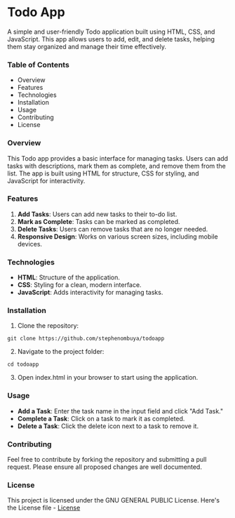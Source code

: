 # **Todo App**
A simple and user-friendly Todo application built using HTML, CSS, and JavaScript. This app allows users to add, edit, and delete tasks, helping them stay organized and manage their time effectively.

### **Table of Contents**
- Overview
- Features
- Technologies
- Installation
- Usage
- Contributing
- License


### **Overview**
This Todo app provides a basic interface for managing tasks. Users can add tasks with descriptions, mark them as complete, and remove them from the list. The app is built using HTML for structure, CSS for styling, and JavaScript for interactivity.


### **Features**
1. **Add Tasks**: Users can add new tasks to their to-do list.
2. **Mark as Complete**: Tasks can be marked as completed.
3. **Delete Tasks**: Users can remove tasks that are no longer needed.
4. **Responsive Design**: Works on various screen sizes, including mobile devices.


### **Technologies**
- **HTML**: Structure of the application.
- **CSS**: Styling for a clean, modern interface.
- **JavaScript**: Adds interactivity for managing tasks.


### **Installation**
1. Clone the repository:

```
git clone https://github.com/stephenombuya/todoapp
```

2. Navigate to the project folder:

```
cd todoapp
```

3. Open index.html in your browser to start using the application.



### **Usage**
- **Add a Task**: Enter the task name in the input field and click "Add Task."
- **Complete a Task**: Click on a task to mark it as completed.
- **Delete a Task**: Click the delete icon next to a task to remove it.


### **Contributing**
Feel free to contribute by forking the repository and submitting a pull request. Please ensure all proposed changes are well documented.

### **License**
This project is licensed under the GNU GENERAL PUBLIC License. Here's the License file - [License](https://github.com/stephenombuya/todoapp/blob/main/LICENSE)

